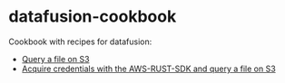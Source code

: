 # datafusion-cookbook

Cookbook with recipes for datafusion:

* [Query a file on S3](./s3)
* [Acquire credentials with the AWS-RUST-SDK and query a file on S3](./s3-sdk-credentials)
